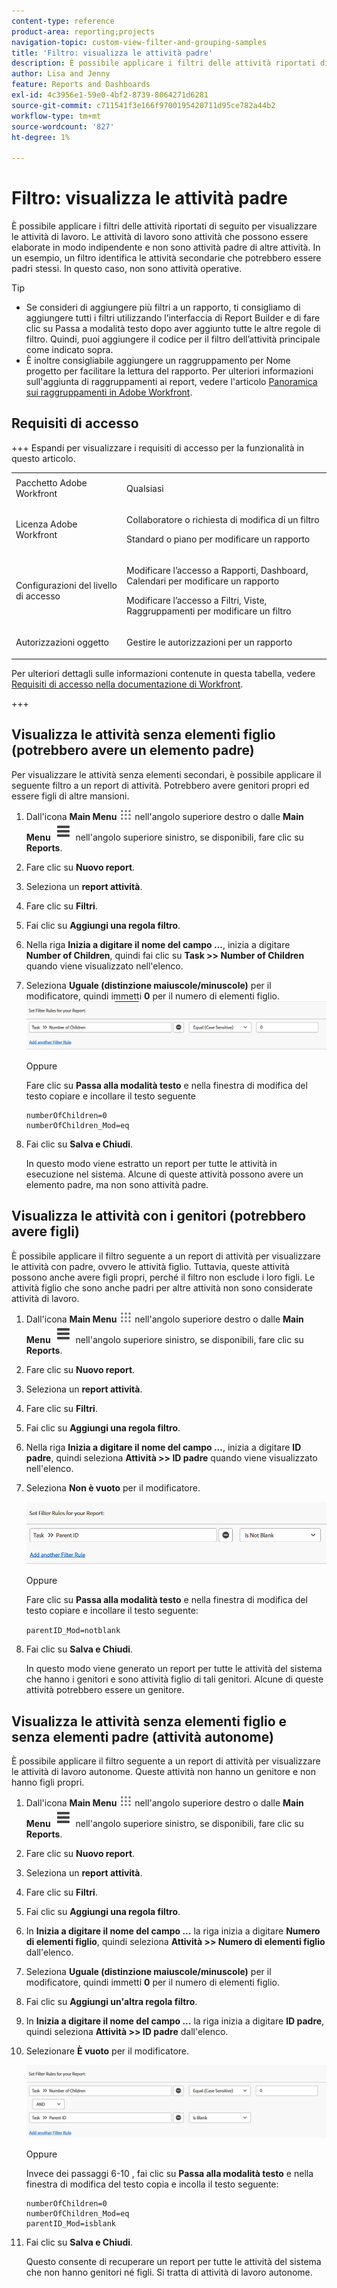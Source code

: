 ```yaml
---
content-type: reference
product-area: reporting;projects
navigation-topic: custom-view-filter-and-grouping-samples
title: 'Filtro: visualizza le attività padre'
description: È possibile applicare i filtri delle attività riportati di seguito per visualizzare le attività di lavoro. Le attività di lavoro sono attività che possono essere elaborate in modo indipendente e non sono attività padre di altre attività. In un esempio, un filtro identifica le attività secondarie che potrebbero essere padri stessi. In questo caso, non sono attività operative.
author: Lisa and Jenny
feature: Reports and Dashboards
exl-id: 4c3956e1-59e0-4bf2-8739-8064271d6281
source-git-commit: c711541f3e166f9700195420711d95ce782a44b2
workflow-type: tm+mt
source-wordcount: '827'
ht-degree: 1%

---
```


# Filtro: visualizza le attività padre

<!--Audited: 10/2024-->

È possibile applicare i filtri delle attività riportati di seguito per visualizzare le attività di lavoro. Le attività di lavoro sono attività che possono essere elaborate in modo indipendente e non sono attività padre di altre attività. In un esempio, un filtro identifica le attività secondarie che potrebbero essere padri stessi. In questo caso, non sono attività operative.

>[!TIP]
>
>* Se consideri di aggiungere più filtri a un rapporto, ti consigliamo di aggiungere tutti i filtri utilizzando l’interfaccia di Report Builder e di fare clic su Passa a modalità testo dopo aver aggiunto tutte le altre regole di filtro. Quindi, puoi aggiungere il codice per il filtro dell’attività principale come indicato sopra. 
>* È inoltre consigliabile aggiungere un raggruppamento per Nome progetto per facilitare la lettura del rapporto. Per ulteriori informazioni sull&#39;aggiunta di raggruppamenti ai report, vedere l&#39;articolo [Panoramica sui raggruppamenti in Adobe Workfront](../../../reports-and-dashboards/reports/reporting-elements/groupings-overview.md).
>

## Requisiti di accesso

+++ Espandi per visualizzare i requisiti di accesso per la funzionalità in questo articolo. 

<table style="table-layout:auto"> 
 <col> 
 <col> 
 <tbody> 
  <tr> 
   <td role="rowheader">Pacchetto Adobe Workfront</td> 
   <td> <p>Qualsiasi</p> </td> 
  </tr> 
  <tr> 
   <td role="rowheader">Licenza Adobe Workfront</td> 
   <td> 
   <p>Collaboratore o richiesta di modifica di un filtro </p>
   <p>Standard o piano per modificare un rapporto</p>
  </tr> 
  <tr> 
   <td role="rowheader">Configurazioni del livello di accesso</td> 
   <td> <p>Modificare l’accesso a Rapporti, Dashboard, Calendari per modificare un rapporto</p> <p>Modificare l’accesso a Filtri, Viste, Raggruppamenti per modificare un filtro</p> </td> 
  </tr> 
  <tr> 
   <td role="rowheader">Autorizzazioni oggetto</td> 
   <td> <p>Gestire le autorizzazioni per un rapporto</p>  </td> 
  </tr> 
 </tbody> 
</table>

Per ulteriori dettagli sulle informazioni contenute in questa tabella, vedere [Requisiti di accesso nella documentazione di Workfront](/help/quicksilver/administration-and-setup/add-users/access-levels-and-object-permissions/access-level-requirements-in-documentation.md).

+++

## Visualizza le attività senza elementi figlio (potrebbero avere un elemento padre)

Per visualizzare le attività senza elementi secondari, è possibile applicare il seguente filtro a un report di attività. Potrebbero avere genitori propri ed essere figli di altre mansioni.

1. Dall&#39;icona **Main Menu** ![Main Menu](assets/main-menu-icon.png) nell&#39;angolo superiore destro o dalle **Main Menu** ![Main Menu lines](assets/lines-main-menu.png) nell&#39;angolo superiore sinistro, se disponibili, fare clic su **Reports**.

1. Fare clic su **Nuovo report**.
1. Seleziona un **report attività**.
1. Fare clic su **Filtri**.
1. Fai clic su **Aggiungi una regola filtro**.
1. Nella riga **Inizia a digitare il nome del campo ...**, inizia a digitare **Number of Children**, quindi fai clic su **Task >> Number of Children** quando viene visualizzato nell&#39;elenco.

1. Seleziona **Uguale (distinzione maiuscole/minuscole)** per il modificatore, quindi immetti **0** per il numero di elementi figlio.\
   ![Filtro attività padre](assets/parent-task-filter-from-the-ui-350x76.png)

   Oppure

   Fare clic su **Passa alla modalità testo** e nella finestra di modifica del testo copiare e incollare il testo seguente

   ```
   numberOfChildren=0
   numberOfChildren_Mod=eq
   ```


1. Fai clic su **Salva e Chiudi**.

   In questo modo viene estratto un report per tutte le attività in esecuzione nel sistema. Alcune di queste attività possono avere un elemento padre, ma non sono attività padre.

## Visualizza le attività con i genitori (potrebbero avere figli)

È possibile applicare il filtro seguente a un report di attività per visualizzare le attività con padre, ovvero le attività figlio. Tuttavia, queste attività possono anche avere figli propri, perché il filtro non esclude i loro figli. Le attività figlio che sono anche padri per altre attività non sono considerate attività di lavoro.

1. Dall&#39;icona **Main Menu** ![Main Menu](assets/main-menu-icon.png) nell&#39;angolo superiore destro o dalle **Main Menu** ![Main Menu lines](assets/lines-main-menu.png) nell&#39;angolo superiore sinistro, se disponibili, fare clic su **Reports**.

1. Fare clic su **Nuovo report**.
1. Seleziona un **report attività**.
1. Fare clic su **Filtri**.
1. Fai clic su **Aggiungi una regola filtro**.
1. Nella riga **Inizia a digitare il nome del campo ...**, inizia a digitare **ID padre**, quindi seleziona **Attività >> ID padre** quando viene visualizzato nell&#39;elenco.
1. Seleziona **Non è vuoto** per il modificatore.

   ![L&#39;ID padre non è vuoto](assets/filter-parent-id-not-blank-350x100.png)

   Oppure

   Fare clic su **Passa alla modalità testo** e nella finestra di modifica del testo copiare e incollare il testo seguente: 

   `parentID_Mod=notblank`

1. Fai clic su **Salva e Chiudi**.

   In questo modo viene generato un report per tutte le attività del sistema che hanno i genitori e sono attività figlio di tali genitori. Alcune di queste attività potrebbero essere un genitore.

## Visualizza le attività senza elementi figlio e senza elementi padre (attività autonome)

È possibile applicare il filtro seguente a un report di attività per visualizzare le attività di lavoro autonome. Queste attività non hanno un genitore e non hanno figli propri.

1. Dall&#39;icona **Main Menu** ![Main Menu](assets/main-menu-icon.png) nell&#39;angolo superiore destro o dalle **Main Menu** ![Main Menu lines](assets/lines-main-menu.png) nell&#39;angolo superiore sinistro, se disponibili, fare clic su **Reports**.

1. Fare clic su **Nuovo report**.
1. Seleziona un **report attività**.
1. Fare clic su **Filtri**.
1. Fai clic su **Aggiungi una regola filtro**.
1. In **Inizia a digitare il nome del campo ...** la riga inizia a digitare **Numero di elementi figlio**, quindi seleziona **Attività >> Numero di elementi figlio** dall&#39;elenco.
1. Seleziona **Uguale (distinzione maiuscole/minuscole)** per il modificatore, quindi immetti **0** per il numero di elementi figlio.
1. Fai clic su **Aggiungi un&#39;altra regola filtro**.
1. In **Inizia a digitare il nome del campo ...** la riga inizia a digitare **ID padre**, quindi seleziona **Attività >> ID padre** dall&#39;elenco.
1. Selezionare **È vuoto** per il modificatore.

   ![L&#39;ID padre è vuoto e non sono presenti elementi figlio](assets/filter-parent-id-blank-and-zero-children-350x121.png)

   Oppure

   Invece dei passaggi 6-10 <!--ensure steps above stay accurate-->, fai clic su **Passa alla modalità testo** e nella finestra di modifica del testo copia e incolla il testo seguente:

   ```
   numberOfChildren=0
   numberOfChildren_Mod=eq
   parentID_Mod=isblank
   ```

1. Fai clic su **Salva e Chiudi**.

   Questo consente di recuperare un report per tutte le attività del sistema che non hanno genitori né figli. Si tratta di attività di lavoro autonome.

